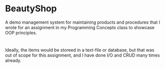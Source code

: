 # BeautyShop
A demo management system for maintaining products and procedures that I wrote for an assignment in my Programming Concepts class to showcase OOP principles.

#
Ideally, the items would be storeed in a text-file or database, but that was out of scope for this assignment, and I have done I/O and CRUD many times already.

